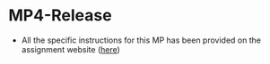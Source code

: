 # MP4-Release
* All the specific instructions for this MP has been provided on the assignment website ([here](https://publish.illinois.edu/safe-autonomy/mp4-reinforcement-learning/))


